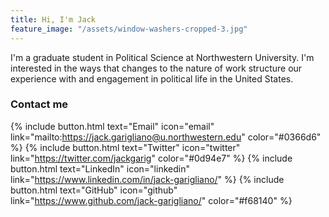 ```yaml
---
title: Hi, I'm Jack
feature_image: "/assets/window-washers-cropped-3.jpg"
---
```


I'm a graduate student in Political Science at Northwestern University. I'm interested in the ways that changes to the nature of work structure our experience with and engagement in political life in the United States.

### Contact me
{% include button.html text="Email" icon="email" link="mailto:https://jack.garigliano@u.northwestern.edu" color="#0366d6" %} {% include button.html text="Twitter" icon="twitter" link="https://twitter.com/jackgarig" color="#0d94e7" %} {% include button.html text="LinkedIn" icon="linkedin" link="https://www.linkedin.com/in/jack-garigliano/" %} {% include button.html text="GitHub" icon="github" link="https://www.github.com/jack-garigliano/" color="#f68140" %}

